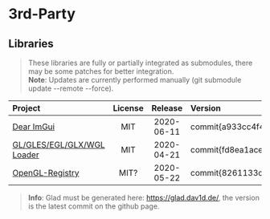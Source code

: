 # 3rd-Party #

## Libraries ##
> These libraries are fully or partially integrated as submodules, there may be some patches for better integration.<br>
**Note**: Updates are currently performed manually (git submodule update --remote --force).

| Project | License | Release | Version |
| :------ | :-----: | :-----: | :------ |
| [Dear ImGui](https://github.com/ocornut/imgui.git "imgui")                                    | MIT           | 2020-06-11 | commit\{a933cc4f4d366340eff5c6dcb3a927478c9006a7} |
| [GL/GLES/EGL/GLX/WGL Loader](https://github.com/Dav1dde/glad "glad")                          | MIT           | 2020-04-21 | commit\{fd8ea1acebad326f2c3078d9ca5955b22c34f3dd} |
| [OpenGL-Registry](https://github.com/KhronosGroup/OpenGL-Registry.git "OpenGL-Registry")      | MIT?          | 2020-05-22 | commit\{8261133c2645aaeef880c5f5a6e327f399bc9d04} |

> **Info**: Glad must be generated here: <https://glad.dav1d.de/>, the version is the latest commit on the github page.


<!-- These are leftovers which where used in the prototype, left them here, cause maybe they will be needed again.
| [EGL-Registry](https://github.com/KhronosGroup/EGL-Registry.git "EGL-Registry")               | MIT?          | 2020-05-05 | commit\{90b78b0662e2f0548cfd1926fb77bf628933541b} |
| [Magic Enum C++](https://github.com/Neargye/magic_enum "magic_enum")                          | MIT           | 2020-05-24 | commit\{b9450675bbbd8779da5088353cf52417c567eb85} |
| [Node Editor in ImGui](https://github.com/thedmd/imgui-node-editor.git "imgui-node-editor")   | MIT           | 2020-04-17 | commit\{2522c65355879b68ad8c39f05634f92cc8d2bf98} |
| [Vulkan-Headers](https://github.com/KhronosGroup/Vulkan-Headers.git "Vulkan-Headers")         | Apache-2.0    | 2020-05-15 | commit\{09531f27933bf04bffde9074acb302e026e8f181} |
| [yaml-cpp](https://github.com/jbeder/yaml-cpp.git "yaml-cpp")                                 | MIT           | 2020-05-23 | commit\{f05b2577ade38f2e24f5c2cc298230d69b4010a4} |
-->

<!-- These are leftovers which where used in the prototype, left them here, cause maybe they will be needed again.
## Inspiration ##
> This project is inspired by several other projects, therefore they are listet honorarily.<br>
> **Note**: They are not part of this project, neither their complete source, only some parts of the code or structure may be used.

| Project | License | Release | Version |
| :------ | :-----: | :-----: | :------ |
| [CrossWindow](https://github.com/alaingalvan/CrossWindow.git "CrossWindow")                               | MIT        | 2020-01-06 | commit\{90e6f9f0d05151609a5b1f49c80cd7653b1bda3f} |
| [CrossWindow-Graphics](https://github.com/alaingalvan/CrossWindow-Graphics.git "CrossWindow-Graphics")    | MIT        | 2020-01-06 | commit\{d44babefc50dffdc0be047131d729abd0d0e611e} |
| [CrossShader](https://github.com/alaingalvan/CrossShader.git "CrossShader")                               | MIT        | 2020-01-02 | commit\{1653192b580e64d4d463f2155f668ace640a0456} |
| [GLFW](https://github.com/glfw/glfw "glfw")                                                               | Zlib       | 2020-05-22 | commit\{91eebe922de06a3ed4ba6622686c436c7941aa63} |
| [Object-oriented OpenGL](https://github.com/Overv/OOGL.git "OOGL")                                        | BSL-1.0    | 2018-07-31 | commit\{f28b9823a355fece391d30bc74b38d1f5b27d94e} |

## Story
You wonder why I choose exactly them over the thousend available sources out there?

* CrossWindow: Using the idea of a modern all-in-one Window API.
* CrossWindow-Graphics: Using the idea of a modern all-in-one Graphics API.
* CrossShader: Using the idea of a modern all-in-one Shader API.
* GLFW: Using it only for reference if another 3rd-Party library needs a specific OpenGL feature from glfw, that needs to be implemented.
* OOGL: Using the idea of an interesting event system solution and try to improve it.

-->